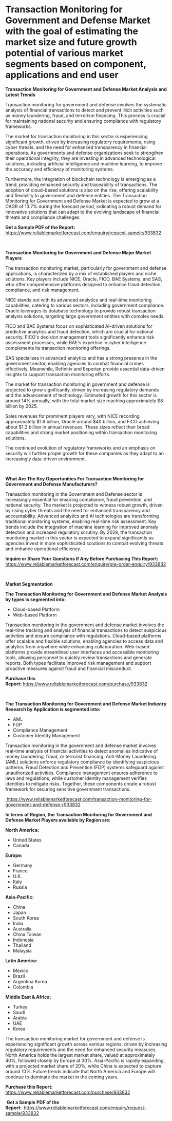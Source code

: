 <p><h1>Transaction Monitoring for Government and Defense Market with the goal of estimating the market size and future growth potential of various market segments based on component, applications and end user</h1></p><p><strong>Transaction Monitoring for Government and Defense Market Analysis and Latest Trends</strong></p>
<p><p>Transaction monitoring for government and defense involves the systematic analysis of financial transactions to detect and prevent illicit activities such as money laundering, fraud, and terrorism financing. This process is crucial for maintaining national security and ensuring compliance with regulatory frameworks.</p><p>The market for transaction monitoring in this sector is experiencing significant growth, driven by increasing regulatory requirements, rising cyber threats, and the need for enhanced transparency in financial operations. As governments and defense organizations seek to strengthen their operational integrity, they are investing in advanced technological solutions, including artificial intelligence and machine learning, to improve the accuracy and efficiency of monitoring systems.</p><p>Furthermore, the integration of blockchain technology is emerging as a trend, providing enhanced security and traceability of transactions. The adoption of cloud-based solutions is also on the rise, offering scalability and flexibility to government and defense entities. The Transaction Monitoring for Government and Defense Market is expected to grow at a CAGR of 13.7% during the forecast period, indicating a robust demand for innovative solutions that can adapt to the evolving landscape of financial threats and compliance challenges.</p></p>
<p><strong>Get a Sample PDF of the Report:&nbsp;</strong> <a href="https://www.reliablemarketforecast.com/enquiry/request-sample/933832?utm_campaign=3121&utm_medium=2&utm_source=Github&utm_content=ia&utm_term=18042025&utm_id=transaction-monitoring-for-government-and-defense">https://www.reliablemarketforecast.com/enquiry/request-sample/933832</a></p>
<p>&nbsp;</p>
<p><strong>Transaction Monitoring for Government and Defense Major Market Players</strong></p>
<p><p>The transaction monitoring market, particularly for government and defense applications, is characterized by a mix of established players and niche solutions. Key players include NICE, Oracle, FICO, BAE Systems, and SAS, who offer comprehensive platforms designed to enhance fraud detection, compliance, and risk management.</p><p>NICE stands out with its advanced analytics and real-time monitoring capabilities, catering to various sectors, including government compliance. Oracle leverages its database technology to provide robust transaction analysis solutions, targeting large government entities with complex needs.</p><p>FICO and BAE Systems focus on sophisticated AI-driven solutions for predictive analytics and fraud detection, which are crucial for national security. FICO's decision management tools significantly enhance risk assessment processes, while BAE's expertise in cyber intelligence complements its transaction monitoring offerings.</p><p>SAS specializes in advanced analytics and has a strong presence in the government sector, enabling agencies to combat financial crimes effectively. Meanwhile, Refinitiv and Experian provide essential data-driven insights to support transaction monitoring efforts.</p><p>The market for transaction monitoring in government and defense is projected to grow significantly, driven by increasing regulatory demands and the advancement of technology. Estimated growth for this sector is around 14% annually, with the total market size reaching approximately $8 billion by 2025.</p><p>Sales revenues for prominent players vary, with NICE recording approximately $1.6 billion, Oracle around $40 billion, and FICO achieving about $1.2 billion in annual revenues. These sizes reflect their broad capabilities and strong market positioning within transaction monitoring solutions. </p><p>The continued evolution of regulatory frameworks and an emphasis on security will further propel growth for these companies as they adapt to an increasingly data-driven environment.</p></p>
<p>&nbsp;</p>
<p><strong>What Are The Key Opportunities For Transaction Monitoring for Government and Defense Manufacturers?</strong></p>
<p><p>Transaction monitoring in the Government and Defense sector is increasingly essential for ensuring compliance, fraud prevention, and national security. The market is projected to witness robust growth, driven by rising cyber threats and the need for enhanced transparency and accountability. Advanced analytics and AI technologies are transforming traditional monitoring systems, enabling real-time risk assessment. Key trends include the integration of machine learning for improved anomaly detection and increased regulatory scrutiny. By 2028, the transaction monitoring market in this sector is expected to expand significantly as agencies invest in more sophisticated solutions to combat evolving threats and enhance operational efficiency.</p></p>
<p><strong>Inquire or Share Your Questions If Any Before Purchasing This Report:</strong> <a href="https://www.reliablemarketforecast.com/enquiry/pre-order-enquiry/933832?utm_campaign=3121&utm_medium=2&utm_source=Github&utm_content=ia&utm_term=18042025&utm_id=transaction-monitoring-for-government-and-defense">https://www.reliablemarketforecast.com/enquiry/pre-order-enquiry/933832</a></p>
<p>&nbsp;</p>
<p><strong>Market Segmentation</strong></p>
<p><strong>The Transaction Monitoring for Government and Defense Market Analysis by types is segmented into:</strong></p>
<p><ul><li>Cloud-based Platform</li><li>Web-based Platform</li></ul></p>
<p><p>Transaction monitoring in the government and defense market involves the real-time tracking and analysis of financial transactions to detect suspicious activities and ensure compliance with regulations. Cloud-based platforms offer scalable and flexible solutions, enabling agencies to access data and analytics from anywhere while enhancing collaboration. Web-based platforms provide streamlined user interfaces and accessible monitoring tools, allowing personnel to quickly review transactions and generate reports. Both types facilitate improved risk management and support proactive measures against fraud and financial misconduct.</p></p>
<p><strong>Purchase this Report:&nbsp;</strong><a href="https://www.reliablemarketforecast.com/purchase/933832?utm_campaign=3121&utm_medium=2&utm_source=Github&utm_content=ia&utm_term=18042025&utm_id=transaction-monitoring-for-government-and-defense">https://www.reliablemarketforecast.com/purchase/933832</a></p>
<p>&nbsp;</p>
<p><strong>The Transaction Monitoring for Government and Defense Market Industry Research by Application is segmented into:</strong></p>
<p><ul><li>AML</li><li>FDP</li><li>Compliance Management</li><li>Customer Identity Management</li></ul></p>
<p><p>Transaction monitoring in the government and defense market involves real-time analysis of financial activities to detect anomalies indicative of money laundering, fraud, or terrorist financing. Anti-Money Laundering (AML) solutions enforce regulatory compliance by identifying suspicious patterns. Fraud Detection and Prevention (FDP) systems safeguard against unauthorized activities. Compliance management ensures adherence to laws and regulations, while customer identity management verifies identities to mitigate risks. Together, these components create a robust framework for securing sensitive government transactions.</p></p>
<p><a href="https://www.reliablemarketforecast.com/transaction-monitoring-for-government-and-defense-r933832?utm_campaign=3121&utm_medium=2&utm_source=Github&utm_content=ia&utm_term=18042025&utm_id=transaction-monitoring-for-government-and-defense">&nbsp;https://www.reliablemarketforecast.com/transaction-monitoring-for-government-and-defense-r933832</a></p>
<p><strong>In terms of Region, the Transaction Monitoring for Government and Defense Market Players available by Region are:</strong></p>
<p>
    <p> <strong> North America: </strong>
        <ul>
            <li>United States</li>
            <li>Canada</li>
        </ul>
        </p> 
    <p> <strong> Europe: </strong>
        <ul>
            <li>Germany</li>
            <li>France</li>
            <li>U.K.</li>
            <li>Italy</li>
            <li>Russia</li>
        </ul>
        </p> 
    <p> <strong> Asia-Pacific: </strong>
        <ul>
            <li>China</li>
            <li>Japan</li>
            <li>South Korea</li>
            <li>India</li>
            <li>Australia</li>
            <li>China Taiwan</li>
            <li>Indonesia</li>
            <li>Thailand</li>
            <li>Malaysia</li>
        </ul>
        </p> 
    <p> <strong> Latin America: </strong>
        <ul>
            <li>Mexico</li>
            <li>Brazil</li>
            <li>Argentina Korea</li>
            <li>Colombia</li>
        </ul>
        </p> 
    <p> <strong> Middle East & Africa: </strong>
        <ul>
            <li>Turkey</li>
            <li>Saudi</li>
            <li>Arabia</li>
            <li>UAE</li>
            <li>Korea</li>
        </ul>
    </p>
    </p>
<p><p>The transaction monitoring market for government and defense is experiencing significant growth across various regions, driven by increasing regulatory requirements and the need for enhanced security measures. North America holds the largest market share, valued at approximately 40%, followed closely by Europe at 30%. Asia-Pacific is rapidly expanding, with a projected market share of 20%, while China is expected to capture around 10%. Future trends indicate that North America and Europe will continue to dominate the market in the coming years.</p></p>
<p><strong>Purchase this Report: </strong><a href="https://www.reliablemarketforecast.com/purchase/933832?utm_campaign=3121&utm_medium=2&utm_source=Github&utm_content=ia&utm_term=18042025&utm_id=transaction-monitoring-for-government-and-defense">https://www.reliablemarketforecast.com/purchase/933832</a></p>
<p>&nbsp;<strong>Get a Sample PDF of the Report:&nbsp;&nbsp;</strong><a href="https://www.reliablemarketforecast.com/enquiry/request-sample/933832?utm_campaign=3121&utm_medium=2&utm_source=Github&utm_content=ia&utm_term=18042025&utm_id=transaction-monitoring-for-government-and-defense">https://www.reliablemarketforecast.com/enquiry/request-sample/933832</a></p>
<p><strong></strong></p>
<p><p></p><p></p><p></p></p>
